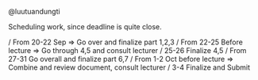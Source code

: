 @luutuandungti

Scheduling work, since deadline is quite close.

/ From 20-22 Sep => Go over and finalize part 1,2,3
/ From 22-25 Before lecture => Go through 4,5 and consult lecturer
/ 25-26 Finalize 4,5
/ From 27-31 Go overall and finalize part 6,7
/ From 1-2 Oct before lecture => Combine and review document, consult lecturer
/ 3-4 Finalize and Submit
